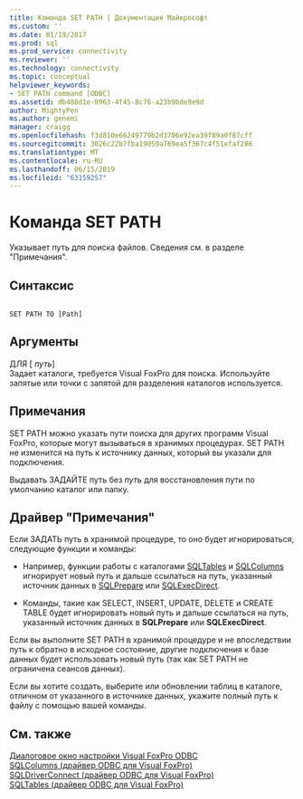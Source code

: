 ```yaml
---
title: Команда SET PATH | Документация Майкрософт
ms.custom: ''
ms.date: 01/19/2017
ms.prod: sql
ms.prod_service: connectivity
ms.reviewer: ''
ms.technology: connectivity
ms.topic: conceptual
helpviewer_keywords:
- SET PATH command [ODBC]
ms.assetid: db488d1e-0963-4f45-8c76-a23b9bde9e9d
author: MightyPen
ms.author: genemi
manager: craigg
ms.openlocfilehash: f3d810e66249779b2d3706e92ea39f89a0f87cff
ms.sourcegitcommit: 3026c22b7fba19059a769ea5f367c4f51efaf286
ms.translationtype: MT
ms.contentlocale: ru-RU
ms.lasthandoff: 06/15/2019
ms.locfileid: "63159257"
---
```

# <a name="set-path-command"></a>Команда SET PATH
Указывает путь для поиска файлов. Сведения см. в разделе "Примечания".  
  
## <a name="syntax"></a>Синтаксис  
  
```  
  
SET PATH TO [Path]  
```  
  
## <a name="arguments"></a>Аргументы  
 ДЛЯ [ *путь*]  
 Задает каталоги, требуется Visual FoxPro для поиска. Используйте запятые или точки с запятой для разделения каталогов используется.  
  
## <a name="remarks"></a>Примечания  
 SET PATH можно указать пути поиска для других программ Visual FoxPro, которые могут вызываться в хранимых процедурах. SET PATH не изменится на путь к источнику данных, который вы указали для подключения.  
  
 Выдавать ЗАДАЙТЕ путь без *путь* для восстановления пути по умолчанию каталог или папку.  
  
## <a name="driver-remarks"></a>Драйвер "Примечания"  
 Если ЗАДАТЬ путь в хранимой процедуре, то оно будет игнорироваться, следующие функции и команды:  
  
-   Например, функции работы с каталогами [SQLTables](../../odbc/microsoft/sqltables-visual-foxpro-odbc-driver.md) и [SQLColumns](../../odbc/microsoft/sqlcolumns-visual-foxpro-odbc-driver.md) игнорирует новый путь и дальше ссылаться на путь, указанный источник данных в [SQLPrepare](../../odbc/microsoft/sqlprepare-visual-foxpro-odbc-driver.md) или [ SQLExecDirect](../../odbc/microsoft/sqlexecdirect-visual-foxpro-odbc-driver.md).  
  
-   Команды, такие как SELECT, INSERT, UPDATE, DELETE и CREATE TABLE будет игнорировать новый путь и дальше ссылаться на путь, указанный источник данных в **SQLPrepare** или **SQLExecDirect**.  
  
 Если вы выполните SET PATH в хранимой процедуре и не впоследствии путь к обратно в исходное состояние, другие подключения к базе данных будет использовать новый путь (так как SET PATH не ограничена сеансов данных).  
  
 Если вы хотите создать, выберите или обновлении таблиц в каталоге, отличном от указанного в источнике данных, укажите полный путь к файлу с помощью вашей команды.  
  
## <a name="see-also"></a>См. также  
 [Диалоговое окно настройки Visual FoxPro ODBC](../../odbc/microsoft/odbc-visual-foxpro-setup-dialog-box.md)   
 [SQLColumns (драйвер ODBC для Visual FoxPro)](../../odbc/microsoft/sqlcolumns-visual-foxpro-odbc-driver.md)   
 [SQLDriverConnect (драйвер ODBC для Visual FoxPro)](../../odbc/microsoft/sqldriverconnect-visual-foxpro-odbc-driver.md)   
 [SQLTables (драйвер ODBC для Visual FoxPro)](../../odbc/microsoft/sqltables-visual-foxpro-odbc-driver.md)
